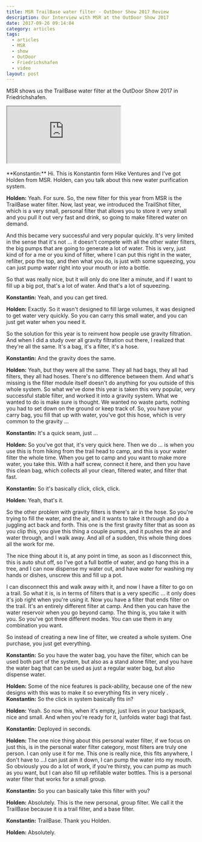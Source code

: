 ```yaml
---
title: MSR TrailBase water filter - OutDoor Show 2017 Review
description: Our Interview with MSR at the OutDoor Show 2017
date: 2017-09-26 09:14:04
category: articles
tags:
  - articles
  - MSR
  - show
  - OutDoor
  - Friedrichshafen
  - video
layout: post
---
```


MSR shows us the TrailBase water filter at the OutDoor Show 2017 in Friedrichshafen.

<div class="embed-responsive embed-responsive-16by9">
    <iframe class="embed-responsive-item" src="https://www.youtube.com/embed/gjaeCbCvXoQ"></iframe>
</div>
<br>
<!--more-->
**Konstantin:**	Hi. This is Konstantin form Hike Ventures and I've got Holden from MSR. Holden, can you talk about this new water purification system.

**Holden:**	Yeah. For sure. So, the new filter for this year from MSR is the TrailBase water filter. Now, last year, we introduced the TrailShot filter, which is a very small, personal filter that allows you to store it very small and you pull it out very fast and drink, so going to make filtered water on demand.

And this became very successful and very popular quickly. It's very limited in the sense that it's not ... it doesn't compete with all the other water filters, the big pumps that are going to generate a lot of water. This is very, just kind of for a me or you kind of filter, where I can put this right in the water, refilter, pop the top, and then what you do, is just with some squeezing, you can just pump water right into your mouth or into a bottle.

So that was really nice, but it will only do one liter a minute, and if I want to fill up a big pot, that's a lot of water. And that's a lot of squeezing.

**Konstantin:**	Yeah, and you can get tired.

**Holden:**	Exactly. So it wasn't designed to fill large volumes, it was designed to get water very quickly. So you can carry this small water, and you can just get water when you need it.

So the solution for this year is to reinvent how people use gravity filtration. And when I did a study over all gravity filtration out there, I realized that they're all the same. It's a bag, it's a filter, it's a hose.

**Konstantin:**	And the gravity does the same.

**Holden:**	Yeah, but they were all the same. They all had bags, they all had filters, they all had hoses. There's no difference between them. And what's missing is the filter module itself doesn't do anything for you outside of this whole system. So what we've done this year is taken this very popular, very successful stable filter, and worked it into a gravity system. What we wanted to do is make sure is thought. We wanted no waste parts, nothing you had to set down on the ground or keep track of. So, you have your carry bag, you fill that up with water, you've got this hose, which is very common to the gravity ...

**Konstantin:**	It's a quick seam, just ...

**Holden:**	So you've got that, it's very quick here. Then we do ... is when you use this is from hiking from the trail head to camp, and this is your water filter the whole time. When you get to camp and you want to make more water, you take this. With a half screw, connect it here, and then you have this clean bag, which collects all your clean, filtered water, and filter that fast.

**Konstantin:**	So it's basically click, click, click.

**Holden:**	Yeah, that's it.

So the other problem with gravity filters is there's air in the hose. So you're trying to fill the water, and the air, and it wants to take it through and do a juggling act back and forth. This one is the first gravity filter that as soon as you clip this, you give this thing a couple pumps, and it pushes the air and water through, and I walk away. And all of a sudden, this whole thing does all the work for me.

The nice thing about it is, at any point in time, as soon as I disconnect this, this is auto shut off, so I've got a full bottle of water, and go hang this in a tree, and I can now dispense my water out, and have water for washing my hands or dishes, unscrew this and fill up a pot.

I can disconnect this and walk away with it, and now I have a filter to go on a trail. So what it is, is in terms of filters that is a very specific ... it only does it's job right when you're using it. Now you have a filter that ends filter on the trail. It's an entirely different filter at camp. And then you can have the water reservoir when you go beyond camp. The thing is, you take it with you. So you've got three different modes. You can use them in any combination you want.

So instead of creating a new line of filter, we created a whole system. One purchase, you just get everything.

**Konstantin:**	So you have the water bag, you have the filter, which can be used both part of the system, but also as a stand alone filter, and you have the water bag that can be used as just a regular water bag, but also dispense water.

**Holden:**	Some of the nice features is pack-ability, because one of the new designs with this was to make it so everything fits in very nicely
.
**Konstantin:**	So the click in system basically fits in?

**Holden:**	Yeah. So now this, when it's empty, just lives in your backpack, nice and small. And when you're ready for it, (unfolds water bag) that fast.

**Konstantin:**	Deployed in seconds.

**Holden:**	The one nice thing about this personal water filter, if we focus on just this, is in the personal water filter category, most filters are truly one person. I can only use it for me. This one is really nice, this fits anywhere, I don't have to ...I can just aim it down, I can pump the water into my mouth. So obviously you do a lot of work, if you're thirsty, you can pump as much as you want, but I can also fill up refillable water bottles. This is a personal water filter that works for a small group.

**Konstantin:**	So you can basically take this filter with you?

**Holden:**	Absolutely. This is the new personal, group filter. We call it the TrailBase because it is a trail filter, and a base filter.

**Konstantin:**	TrailBase. Thank you Holden.

**Holden:**	Absolutely.
